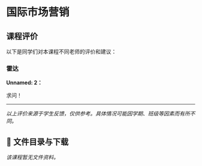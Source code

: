 # 国际市场营销

## 课程评价

以下是同学们对本课程不同老师的评价和建议：

### 霍达

**Unnamed: 2：**

求问！

---

*以上评价来源于学生反馈，仅供参考。具体情况可能因学期、班级等因素而有所不同。*
## 📄 文件目录与下载

_该课程暂无文件资料。_

